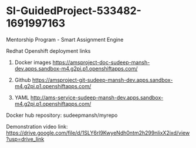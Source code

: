 # SI-GuidedProject-533482-1691997163
Mentorship Program - Smart Assignment Engine

Redhat Openshift deployment links
1. Docker images
https://amsproject-doc-sudeep-mansh-dev.apps.sandbox-m4.g2pi.p1.openshiftapps.com/

2. Github
https://amsproject-git-sudeep-mansh-dev.apps.sandbox-m4.g2pi.p1.openshiftapps.com/

3. YAML
http://ams-service-sudeep-mansh-dev.apps.sandbox-m4.g2pi.p1.openshiftapps.com/

Docker hub repository: sudeepmansh/myrepo

Demonstration video link: https://drive.google.com/file/d/1SLY6rl9KwyeNdh0ntm2h299nlixX2ixd/view?usp=drive_link
